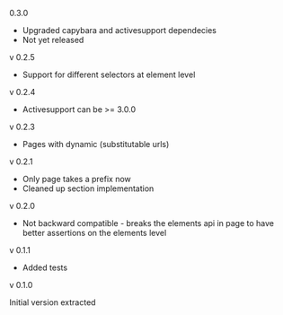 0.3.0
* Upgraded capybara and activesupport dependecies
* Not yet released

v 0.2.5
* Support for different selectors at element level

v 0.2.4
* Activesupport can be >= 3.0.0

v 0.2.3

* Pages with dynamic (substitutable urls)

v 0.2.1

* Only page takes a prefix now
* Cleaned up section implementation


v 0.2.0

* Not backward compatible - breaks the elements api in page to have better assertions on the elements level


v 0.1.1

* Added tests


v 0.1.0

Initial version extracted
